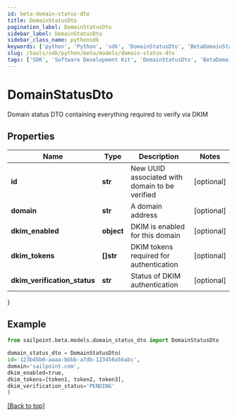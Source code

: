 ```yaml
---
id: beta-domain-status-dto
title: DomainStatusDto
pagination_label: DomainStatusDto
sidebar_label: DomainStatusDto
sidebar_class_name: pythonsdk
keywords: ['python', 'Python', 'sdk', 'DomainStatusDto', 'BetaDomainStatusDto'] 
slug: /tools/sdk/python/beta/models/domain-status-dto
tags: ['SDK', 'Software Development Kit', 'DomainStatusDto', 'BetaDomainStatusDto']
---
```


# DomainStatusDto

Domain status DTO containing everything required to verify via DKIM

## Properties

Name | Type | Description | Notes
------------ | ------------- | ------------- | -------------
**id** | **str** | New UUID associated with domain to be verified | [optional] 
**domain** | **str** | A domain address | [optional] 
**dkim_enabled** | **object** | DKIM is enabled for this domain | [optional] 
**dkim_tokens** | **[]str** | DKIM tokens required for authentication | [optional] 
**dkim_verification_status** | **str** | Status of DKIM authentication | [optional] 
}

## Example

```python
from sailpoint.beta.models.domain_status_dto import DomainStatusDto

domain_status_dto = DomainStatusDto(
id='123b45b0-aaaa-bbbb-a7db-123456a56abc',
domain='sailpoint.com',
dkim_enabled=true,
dkim_tokens=[token1, token2, token3],
dkim_verification_status='PENDING'
)

```
[[Back to top]](#) 


